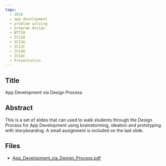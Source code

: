 ```yaml
---
tags:
  - 2018
  - app development
  - problem solving
  - program design
  - BTT1O
  - ICS2O
  - ICS3U
  - ICS3C
  - ICS4U
  - ICS4C
  - Presentation
---
```

    
## Title

App Development via Design Process

## Abstract

This is a set of slides that can used to walk students through the Design Process for App Development using brainstorming, ideation and prototyping with storyboarding. A small assignment is included on the last slide.

## Files

- [App_Development_via_Design_Process.pdf](https://www.russellgordon.ca/acse/cemc-cse-resources/resources/2018/Samantha_Brace/App_Development_via_Design_Process.pdf)
